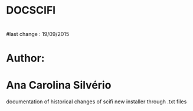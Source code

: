 # DOCSCIFI
#
#last change : 19/09/2015
#
#
# Author:
#
# Ana Carolina Silvério


documentation of historical changes of scifi new installer through .txt files

